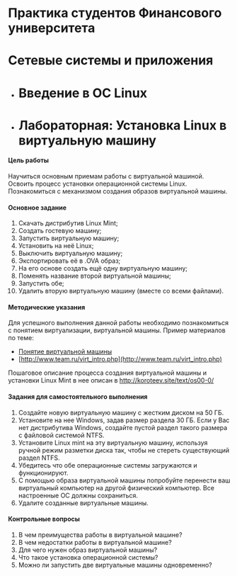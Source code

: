 Практика студентов Финансового университета
=========

# Сетевые системы и приложения

- # Введение в ОС Linux



- # Лабораторная: Установка Linux в виртуальную машину



#### Цель работы

Научиться основным приемам работы с виртуальной машиной. Освоить процесс установки операционной системы Linux. Познакомиться с механизмом создания образов виртуальной машины.


#### Основное задание

1. Скачать дистрибутив Linux Mint;
2. Создать гостевую машину;
3. Запустить виртуальную машину;
4. Установить на неё Linux;
5. Выключить виртуальную машину;
6. Экспортировать её в .OVA образ;
7. На его основе создать ещё одну виртуальную машину;
8. Поменять название второй виртуальной машины;
9. Запустить обе;
10. Удалить вторую виртуальную машину (вместе со всеми файлами).


#### Методические указания

Для успешного выполнения данной работы необходимо познакомиться с понятием виртуализации, виртуальной машины. Пример материалов по теме:



* [Понятие виртуальной машины](https://ru.wikipedia.org/wiki/%D0%92%D0%B8%D1%80%D1%82%D1%83%D0%B0%D0%BB%D1%8C%D0%BD%D0%B0%D1%8F_%D0%BC%D0%B0%D1%88%D0%B8%D0%BD%D0%B0)
* [http://www.team.ru/virt_intro.php](http://www.team.ru/virt_intro.php)
<!-- * [https://www.oracle.com/ru/virtualization/virtualbox/index.html](https://www.oracle.com/ru/virtualization/virtualbox/index.html) -->

Пошаговое описание процесса создания виртуальной машины и установки Linux Mint в нее описан в http://koroteev.site/text/os00-0/


#### Задания для самостоятельного выполнения



1. Создайте новую виртуальную машину с жестким диском на 50 ГБ.
2. Установите на нее Windows, задав размер раздела 30 ГБ. Если у Вас нет дистрибутива Windows, создайте пустой раздел такого размера с файловой системой NTFS.
3. Установите Linux mint на эту виртуальную машину, используя ручной режим разметки диска так, чтобы не стереть существующий раздел NTFS.
4. Убедитесь что обе операционные системы загружаются и функционируют.
5. С помощью образа виртуальной машины попробуйте перенести ваш виртуальный компьютер на другой физический компьютер. Все настроенные ОС должны сохраниться.
6. Удалите созданные виртуальные машины.


#### Контрольные вопросы



1. В чем преимущества работы в виртуальной машине?
2. В чем недостатки работы в виртуальной машине?
3. Для чего нужен образ виртуальной машины?
4. Что такое установка операционной системы?
5. Можно ли запустить две виртуальные машины одновременно?